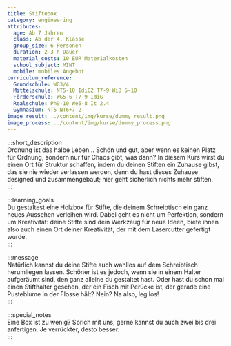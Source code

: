 ```yaml
---
title: Stiftebox
category: engineering
attributes:
  age: Ab 7 Jahren
  class: Ab der 4. Klasse
  group_size: 6 Personen
  duration: 2-3 h Dauer
  material_costs: 10 EUR Materialkosten
  school_subject: MINT
  mobile: mobiles Angebot
curriculum_reference:
  Grundschule: WG3/4   
  Mittelschule: NT5-10 IdiG2 T7-9 WiB 5-10
  Förderschule: WG5-6 T7-9 IdiG
  Realschule: Ph9-10 We5-8 It 2.4
  Gymnasium: NT5 NT6+7 2
image_result: ../content/img/kurse/dummy_result.png
image_process: ../content/img/kurse/dummy_process.png
---
```

:::short_description  
Ordnung ist das halbe Leben... Schön und gut, aber wenn es keinen Platz für Ordnung, sondern nur für Chaos gibt, was dann? In diesem Kurs wirst du einen Ort für Struktur schaffen, indem du deinen Stiften ein Zuhause gibst, das sie nie wieder verlassen werden, denn du hast dieses Zuhause designed und zusammengebaut; hier geht sicherlich nichts mehr stiften.             
:::

:::learning_goals  
Du gestaltest eine Holzbox für Stifte, die deinem Schreibtisch ein ganz neues Aussehen verleihen wird. Dabei geht es nicht um Perfektion, sondern um Kreativität: deine Stifte sind dein Werkzeug für neue Ideen, biete ihnen also auch einen Ort deiner Kreativität, der mit dem Lasercutter gefertigt wurde.                      
:::

:::message  
Natürlich kannst du deine Stifte auch wahllos auf dem Schreibtisch herumliegen lassen. Schöner ist es jedoch, wenn sie in einem Halter aufgeräumt sind, den ganz alleine du gestaltet hast. Oder hast du schon mal einen Stifthalter gesehen, der ein Fisch mit Perücke ist, der gerade eine Pusteblume in der Flosse hält? Nein? Na also, leg los!      
:::  

:::special_notes  
Eine Box ist zu wenig? Sprich mit uns, gerne kannst du auch zwei bis drei anfertigen. Je verrückter, desto besser.       
:::
